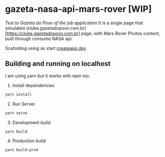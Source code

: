 # gazeta-nasa-api-mars-rover [WIP]
_Test to Gazeta do Povo of the job application_
It is a single page that simulated (clube.gazetadopovo.com.br)[https://clube.gazetadopovo.com.br] page,  with Mars Rover Photos content, built through consume NASA api.

Scafolding using as start [createapp.dev](https://createapp.dev/).

## Building and running on localhost
I am using yarn but it works with npm too.

1. Install dependencies

```sh
yarn install
```
2. Run Server
```sh
yarn serve
```

3. Development build
```sh
yarn build
```

4. Production build
```sh
yarn build-prod
```


